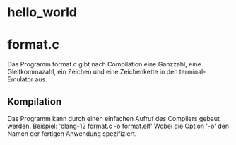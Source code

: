 # hello_world


# format.c
Das Programm format.c gibt nach Compilation eine Ganzzahl, eine Gleitkommazahl, ein Zeichen und eine Zeichenkette in den terminal-Emulator aus.

## Kompilation
Das Programm kann durch einen einfachen Aufruf des Compilers gebaut werden.
Beispiel: 'clang-12 format.c -o format.elf'
Wobei die Option '-o' den Namen der fertigen Anwendung spezifiziert.
